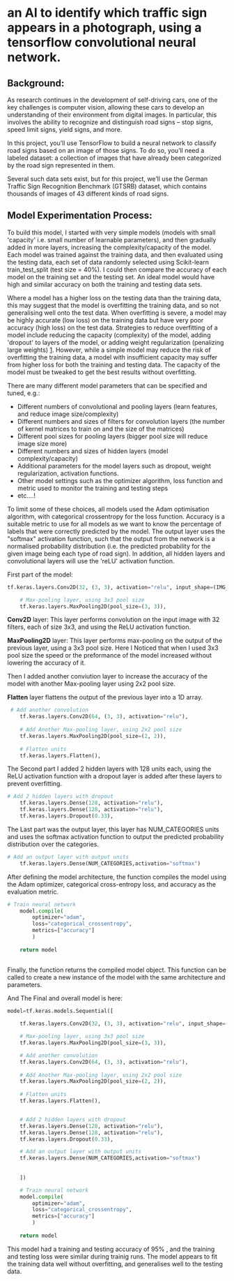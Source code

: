 # an AI to identify which traffic sign appears in a photograph, using a tensorflow convolutional neural network.

## Background:

As research continues in the development of self-driving cars, one of the key challenges is computer vision, allowing these cars to develop an understanding of their environment from digital images. In particular, this involves the ability to recognize and distinguish road signs – stop signs, speed limit signs, yield signs, and more.

In this project, you’ll use TensorFlow to build a neural network to classify road signs based on an image of those signs. To do so, you’ll need a labeled dataset: a collection of images that have already been categorized by the road sign represented in them.

Several such data sets exist, but for this project, we’ll use the German Traffic Sign Recognition Benchmark (GTSRB) dataset, which contains thousands of images of 43 different kinds of road signs.


## Model Experimentation Process:

To build this model, I started with very simple models (models with small 'capacity' i.e. small number of learnable parameters), and then gradually added in more layers, increasing the complexity/capacity of the model. Each model was trained against the training data, and then evaluated using the testing data, each set of data randomly selected using Scikit-learn train_test_split (test size = 40%). I could then compare the accuracy of each model on the training set and the testing set. An ideal model would have high and similar accuracy on both the training and testing data sets.

Where a model has a higher loss on the testing data than the training data, this may suggest that the model is overfitting the training data, and so not generalising well onto the test data. When overfitting is severe, a model may be highly accurate (low loss) on the training data but have very poor accuracy (high loss) on the test data. Strategies to reduce overfitting of a model include reducing the capacity (complexity) of the model, adding 'dropout' to layers of the model, or adding weight regularization (penalizing large weights) [1](https://www.tensorflow.org/tutorials/keras/overfit_and_underfit#strategies_to_prevent_overfitting). However, while a simple model may reduce the risk of overfitting the training data, a model with insufficient capacity may suffer from higher loss for both the training and testing data. The capacity of the model must be tweaked to get the best results without overfitting.

There are many different model parameters that can be specified and tuned, e.g.:
* Different numbers of convolutional and pooling layers (learn features, and reduce image size/complexity)
* Different numbers and sizes of filters for convolution layers (the number of kernel matrices to train on and the size of the matrices)
* Different pool sizes for pooling layers (bigger pool size will reduce image size more)
* Different numbers and sizes of hidden layers (model complexity/capacity)
* Additional parameters for the model layers such as dropout, weight regularization, activation functions.
* Other model settings such as the optimizer algorithm, loss function and metric used to monitor the training and testing steps
* etc....!

To limit some of these choices, all models used the Adam optimisation algorithm, with categorical crossentropy for the loss function. Accuracy is a suitable metric to use for all models as we want to know the percentage of labels that were correctly predicted by the model. The output layer uses the "softmax" activation function, such that the output from the network is a normalised probability distribution (i.e. the predicted probability for the given image being each type of road sign). In addition, all hidden layers and convolutional layers will use the 'reLU' activation function.

First part of the model:

```python
tf.keras.layers.Conv2D(32, (3, 3), activation="relu", input_shape=(IMG_WIDTH, IMG_HEIGHT, 3)),

    # Max-pooling layer, using 3x3 pool size
    tf.keras.layers.MaxPooling2D(pool_size=(3, 3)),
```

**Conv2D** layer: This layer performs convolution on the input image with 32 filters, each of size 3x3, and using the ReLU activation function.

**MaxPooling2D** layer: This layer performs max-pooling on the output of the previous layer, using a 3x3 pool size. Here I Noticed that when I used 3x3 pool size the speed or the preformance of the model increased without lowering the accuracy of it.

Then I added another conviution layer to increase the accuracy of the model with another Max-pooling layer using 2x2 pool size.

**Flatten** layer flattens the output of the previous layer into a 1D array.

```python
 # Add another convolution
    tf.keras.layers.Conv2D(64, (3, 3), activation="relu"),
    
    # Add Another Max-pooling layer, using 2x2 pool size
    tf.keras.layers.MaxPooling2D(pool_size=(2, 2)),
    
    # Flatten units
    tf.keras.layers.Flatten(),
```
The Second part I added 2 hidden layers with 128 units each, using the ReLU activation function with a dropout layer is added after these layers to prevent overfitting.

```python
# Add 2 hidden layers with dropout
    tf.keras.layers.Dense(128, activation="relu"),
    tf.keras.layers.Dense(128, activation="relu"),
    tf.keras.layers.Dropout(0.33),
```
The Last part was the output layer, this layer has NUM_CATEGORIES units and uses the softmax activation function to output the predicted probability distribution over the categories.

```python
# Add an output layer with output units
    tf.keras.layers.Dense(NUM_CATEGORIES,activation="softmax")
```
After defining the model architecture, the function compiles the model using the Adam optimizer, categorical cross-entropy loss, and accuracy as the evaluation metric.

```python
# Train neural network
    model.compile(
        optimizer="adam",
        loss="categorical_crossentropy",
        metrics=["accuracy"]
        )
    
    return model
    

```
Finally, the function returns the compiled model object. This function can be called to create a new instance of the model with the same architecture and parameters.

And The Final and overall model is here:

```python
model=tf.keras.models.Sequential([
        
    tf.keras.layers.Conv2D(32, (3, 3), activation="relu", input_shape=(IMG_WIDTH, IMG_HEIGHT, 3)),

    # Max-pooling layer, using 3x3 pool size
    tf.keras.layers.MaxPooling2D(pool_size=(3, 3)),

    # Add another convolution
    tf.keras.layers.Conv2D(64, (3, 3), activation="relu"),
    
    # Add Another Max-pooling layer, using 2x2 pool size
    tf.keras.layers.MaxPooling2D(pool_size=(2, 2)),
    
    # Flatten units
    tf.keras.layers.Flatten(),


    # Add 2 hidden layers with dropout
    tf.keras.layers.Dense(128, activation="relu"),
    tf.keras.layers.Dense(128, activation="relu"),
    tf.keras.layers.Dropout(0.33),

    # Add an output layer with output units
    tf.keras.layers.Dense(NUM_CATEGORIES,activation="softmax")
    
    
    ])

    # Train neural network
    model.compile(
        optimizer="adam",
        loss="categorical_crossentropy",
        metrics=["accuracy"]
        )
    
    return model

```
This model had a training and testing accuracy of 95% , and the training and testing loss were similar during trainig runs. The model appears to fit the training data well without overfitting, and generalises well to the testing data.

